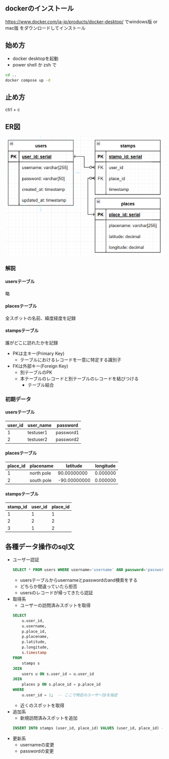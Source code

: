 ## dockerのインストール
https://www.docker.com/ja-jp/products/docker-desktop/
でwindows版 or mac版 をダウンロードしてインストール

## 始め方
- docker desktopを起動
- power shell か zsh で
```bash
cd ..
docker compose up -d
```

## 止め方
ctrl + c

## ER図
![alt text](image.png)
### 解説
#### usersテーブル
略
#### placesテーブル
全スポットの名前、緯度経度を記録
#### stampsテーブル
誰がどこに訪れたかを記録
- PKは主キー(Primary Key)
    - テーブルにおけるレコードを一意に特定する識別子
- FKは外部キー(Foreign Key)
    - 別テーブルのPK
    - 本テーブルのレコードと別テーブルのレコードを結びつける
        - テーブル結合
### 初期データ
#### usersテーブル
| user_id | user_name | password |
| ---- | ---- | ---- |
| 1 | testuser1 | password1 |
| 2 | testuser2 | password2 |
#### placesテーブル
| place_id | placename | latitude | longitude |
| ---- | ---- | ---- | ---- |
| 1 | north pole | 90.00000000 | 0.000000 |
| 2 | south pole | -90.00000000 | 0.000000 |
#### stampsテーブル
| stamp_id | user_id | place_id |
| ---- | ---- | ---- |
| 1 | 1 | 1 |
| 2 | 2 | 2 |
| 3 | 1 | 2 |

## 各種データ操作のsql文
- ユーザー認証
    ```sql
    SELECT * FROM users WHERE username='username' AND password='password';
    ```
    - usersテーブルからusernameとpasswordのand検索をする
    - どちらか間違っていたら拒否
    - usersのレコードが帰ってきたら認証
- 取得系
    - ユーザーの訪問済みスポットを取得
    ```sql
    SELECT
        u.user_id,
        u.username,
        p.place_id,
        p.placename,
        p.latitude,
        p.longitude,
        s.timestamp
    FROM
        stamps s
    JOIN
        users u ON s.user_id = u.user_id
    JOIN
        places p ON s.place_id = p.place_id
    WHERE
        u.user_id = 1;  -- ここで特定のユーザーIDを指定
    ```
    - 近くのスポットを取得
- 追加系
    - 新規訪問済みスポットを追加
    ```sql
    INSERT INTO stamps (user_id, place_id) VALUES (user_id, place_id) -- VALUESの後に実際のuserid, placeidを入れる
    ```
- 更新系
    - usernameの変更
    - passwordの変更
